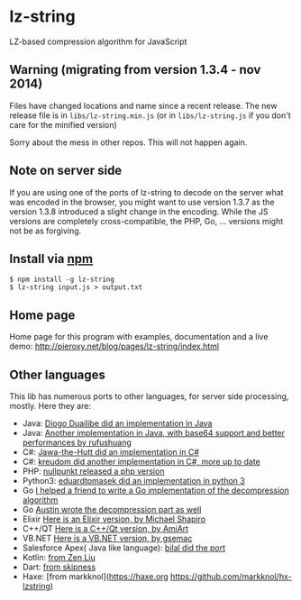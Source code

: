 lz-string
=========
LZ-based compression algorithm for JavaScript

## Warning (migrating from version 1.3.4 - nov 2014)
Files have changed locations and name since a recent release. The new release file is in `libs/lz-string.min.js` (or in `libs/lz-string.js` if you don't care for the minified version)

Sorry about the mess in other repos. This will not happen again.

## Note on server side

If you are using one of the ports of lz-string to decode on the server what was encoded in the browser, you might want to use version 1.3.7 as the version 1.3.8 introduced a slight change in the encoding. While the JS versions are completely cross-compatible, the PHP, Go, ... versions might not be as forgiving.

## Install via [npm](https://npmjs.org/)

```shell
$ npm install -g lz-string
$ lz-string input.js > output.txt
```

## Home page
Home page for this program with examples, documentation and a live demo: http://pieroxy.net/blog/pages/lz-string/index.html

## Other languages
This lib has numerous ports to other languages, for server side processing, mostly. Here they are:


* Java: [Diogo Duailibe did an implementation in Java](https://github.com/diogoduailibe/lzstring4j)
* Java: [Another implementation in Java, with base64 support and better performances by rufushuang](https://github.com/rufushuang/lz-string4java)
* C#: [Jawa-the-Hutt did an implementation in C#](https://github.com/jawa-the-hutt/lz-string-csharp)
* C#: [kreudom did another implementation in C#, more up to date](https://github.com/kreudom/lz-string-csharp)
* PHP: [nullpunkt released a php version](https://github.com/nullpunkt/lz-string-php)
* Python3: [eduardtomasek did an implementation in python 3](https://github.com/eduardtomasek/lz-string-python)
* Go [I helped a friend to write a Go implementation of the decompression algorithm](https://github.com/pieroxy/lz-string-go)
* Go [Austin wrote the decompression part as well](https://github.com/austinh115/lz-string-go)
* Elixir [Here is an Elixir version, by Michael Shapiro](https://github.com/koudelka/elixir-lz-string)
* C++/QT [Here is a C++/Qt version, by AmiArt](https://github.com/AmiArt/qt-lzstring)
* VB.NET [Here is a VB.NET version, by gsemac](https://github.com/gsemac/lz-string-vb)
* Salesforce Apex( Java like language): [bilal did the port](https://github.com/bilalfastian/LZ4String)
* Kotlin: [from Zen Liu](https://github.com/ZenLiuCN/lz-string4k)
* Dart: [from skipness](https://github.com/ZenLiuCN/lz-string4k)
* Haxe: [from markknol](https://haxe.org https://github.com/markknol/hx-lzstring)
